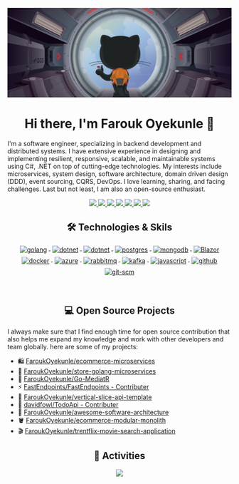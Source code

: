 ![](assets/header.png)

<h1 align="center">Hi there, I'm Farouk Oyekunle 👋</h1>

I'm a software engineer, specializing in backend development and distributed systems. I have extensive experience in designing and implementing resilient, responsive, scalable, and maintainable systems using C#, .NET on top of cutting-edge technologies. My interests include microservices, system design, software architecture, domain driven design (DDD), event sourcing, CQRS, DevOps. I love learning, sharing, and facing challenges. Last but not least, I am also an open-source enthusiast.

<p align="center"> 
 <a href="https://twitter.com/FaroukOyekunle" alt="Farouk Oyekunle's twitter">
   <img src="https://img.shields.io/badge/%20-Twitter-%231DA1F2?logo=twitter&logoColor=white&style=for-the-badge" />
 </a>
 <a href="https://FaroukOyekunle.com" alt="Farouk Oyekunle's blog">
   <img src="https://img.shields.io/static/v1?style=for-the-badge&message=Blog&color=%23F58025&logo=rss&logoColor=FFFFFF&label=" />
 </a>
  <a href="https://www.youtube.com/faroukoyekunle" alt="Farouk Oyekunle's youtube">
   <img src="https://img.shields.io/badge/%20-YouTube-%23FF0000?logo=youtube&logoColor=white&style=for-the-badge" />
 </a>
 <a href="https://github.com/FaroukOyekunle" alt="Farouk Oyekunle's github">
   <img src="https://img.shields.io/badge/%20-GitHub-black?logo=GitHub&logoColor=white&style=for-the-badge" />
 </a>
 <a href="https://www.linkedin.com/in/faroukoyekunle" alt="Farouk Oyekunle's linkedin">
   <img src="https://img.shields.io/badge/%20-LinkedIn-%230A66C2?logo=linkedin&logoColor=white&style=for-the-badge&link=https://www.linkedin.com/in/faroukoyekunle" />
 </a>
 <a href="https://faroukoyekunle.netlify.app" alt="Farouk Oyekunle's blog">
   <img src="tps://img.shields.io/badge/%20-Blog-%23FF5722?logo=blogger&logoColor=white&style=for-the-badge" />
 </a>
 <a>
   <img src="https://komarev.com/ghpvc/?username=faroukoyekunle&color=ff69b4&style=for-the-badge" />
 </a>
</p>

<h2 align="center">🛠 Technologies & Skils</h2>

<p align="center">
    <a href="">
        <img src="https://cdn.jsdelivr.net/gh/devicons/devicon/icons/csharp/csharp-original.svg" alt="golang" width="54"
            height="54" style="vertical-align:top; margin:4px;">
    </a>
     <a href="https://dotnet.microsoft.com/">
          <img src="https://www.vectorlogo.zone/logos/dotnet/dotnet-ar21.svg" alt="dotnet" 
              width="54" height="54" style="vertical-align:top; margin:4px;">
    </a>
    <a href="https://dotnet.microsoft.com/">
        <img src="https://cdn.jsdelivr.net/gh/devicons/devicon/icons/dotnetcore/dotnetcore-original.svg" width="54"
            height="54" alt="dotnet" style="vertical-align:top; margin:4px;">
    </a>
    <a href="">
        <img src="https://cdn.jsdelivr.net/gh/devicons/devicon/icons/postgresql/postgresql-original-wordmark.svg"
            width="54" height="54" alt="postgres" style="vertical-align:top; margin:4px">
    </a>
    <a href="https://www.mongodb.com/">
        <img src="https://cdn.jsdelivr.net/gh/devicons/devicon/icons/mongodb/mongodb-original-wordmark.svg" width="54"
            height="54" alt="mongodb" style="vertical-align:top; margin:4px;">
    </a>
    <a href="https://dotnet.microsoft.com/apps/aspnet/web-apps/blazor">
         <img src="https://upload.wikimedia.org/wikipedia/commons/d/d0/Blazor.png" width="54"
             height="54" alt="Blazor" style="vertical-align:top; margin:4px">
    </a>
    <a href="https://hub.docker.com/">
        <img src="https://cdn.jsdelivr.net/gh/devicons/devicon/icons/docker/docker-original-wordmark.svg" width="54"
            height="54" alt="docker" style="vertical-align:top; margin:4px">
    </a>
    <a href="https://azure.microsoft.com">
        <img src="https://cdn.jsdelivr.net/gh/devicons/devicon/icons/azure/azure-original.svg" width="54" height="54"
            alt="azure" style="vertical-align:top; margin:4px">
    </a>
    <a href="https://www.rabbitmq.com">
         <img src="https://www.vectorlogo.zone/logos/rabbitmq/rabbitmq-ar21.svg" width="54" height="54" alt="rabbitmq" 
             style="vertical-align:top; margin:4px">
    </a>
    <a href="">
        <img src="https://cdn.jsdelivr.net/gh/devicons/devicon/icons/apachekafka/apachekafka-original.svg"
            width="64" height="64" alt="kafka" style="vertical-align:top; margin:4px;">
    </a>
    <a href="">
        <img src="https://cdn.jsdelivr.net/gh/devicons/devicon/icons/javascript/javascript-original.svg" width="54"
            height="54" alt="javascript" style="vertical-align:top; margin:4px">
    </a>
    <a href="https://www.github.com">
         <img src="https://www.vectorlogo.zone/logos/github/github-ar21.svg" alt="github" width="54" 
             height="54" style="vertical-align:top; margin:4px">
    </a>
    <a href="https://www.git.com">
          <img src="https://www.vectorlogo.zone/logos/git-scm/git-scm-ar21.svg" alt="git-scm" width="54" height="54"
               style="vertical-align:top; margin:4px">
    </a>
</p>

<br/>

<h2 align="center">💻 Open Source Projects</h2>

<p align="left">
  I always make sure that I find enough time for open source contribution that also helps me expand my knowledge and work with other developers and team globally. here are some of my projects:
</p>

- 🛍️ [FaroukOyekunle/ecommerce-microservices](https://github.com/FaroukOyekunle/ecommerce-microservices)
- 🧺 [FaroukOyekunle/store-golang-microservices](https://github.com/FaroukOyekunle/store-golang-microservices)
- 🚃 [FaroukOyekunle/Go-MediatR](https://github.com/FaroukOyekunle/Go-MediatR)
- ⚡ [FastEndpoints/FastEndpoints - Contributer](https://github.com/FastEndpoints/FastEndpoints)
- 🐉 [FaroukOyekunle/vertical-slice-api-template](https://github.com/FaroukOyekunle/vertical-slice-api-template)
- 📙 [davidfowl/TodoApi - Contributer](https://github.com/davidfowl/TodoApi)
- 🚀 [FaroukOyekunle/awesome-software-architecture](https://github.com/FaroukOyekunle/awesome-software-architecture)
- 🪣 [FaroukOyekunle/ecommerce-modular-monolith](https://github.com/FaroukOyekunle/ecommerce-modular-monolith)
- 🎬 [FaroukOyekunle/trentflix-movie-search-application](https://github.com/FaroukOyekunle/Trentflix.Backend)

<h2 align="center">🚀 Activities</h2>
<p align="center">
  <a href="#" alt="Farouk Oyekunle's github stats"><img src="https://github-readme-stats.vercel.app/api?username=FaroukOyekunle" /></a>
</p>
